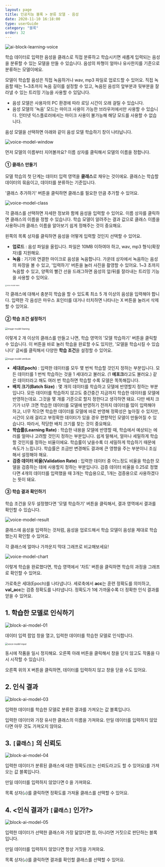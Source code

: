 ```yaml
---
layout: page
title: 인공지능 블록 > 분류 모델 - 음성
date: 2020-11-10 16:18:00
type: userGuide
category: "블록"
order: 32
---
```


![ai-block-learning-voice](images/window/ai-block-learning-voice.png)

학습 데이터로 입력한 음성을 클래스로 직접 분류하고 학습시키면 새롭게 입력되는 음성을 분류할 수 있는 모델을 만들 수 있습니다. 음성의 파형이 얼마나 유사한지를 기준으로 분류하는 모델이에요.

모델이 학습할 음성은 직접 녹음하거나 wav, mp3 파일로 업로드할 수 있어요. 직접 녹음할 때는 1~3초까지 녹음 길이를 설정할 수 있고, 녹음된 음성의 앞부분과 뒷부분을 잘라낼 수 있는 트리밍 기능을 사용할 수 있답니다.
+ 음성 모델은 사용자의 PC 환경에 따라 로딩 시간이 오래 걸릴 수 있습니다.
+ 음성 모델의 '녹음' 모드는 마이크 사용이 가능한 브라우저에서만 사용할 수 있습니다. 인터넷 익스플로러에서는 마이크 사용이 불가능해 해당 모드를 사용할 수 없습니다.

음성 모델을 선택하면 아래와 같이 음성 모델 학습하기 창이 나타납니다.

![voice-model-window](images/window/voice-model-window.png)

먼저 모델의 이름부터 지어볼까요? 이름 상자를 클릭해서 모델의 이름을 정합니다.

#### ① 클래스 만들기

모델 학습의 첫 단계는 데이터 입력 영역을 **클래스**로 채우는 것이에요. 클래스는 학습할 데이터의 묶음이고, 데이터를 분류하는 기준입니다.

'클래스 추가하기' 버튼을 클릭하면 클래스를 필요한 만큼 추가할 수 있어요.

![voice-model-class](images/window/voice-model-class.png)

각 클래스를 선택하면 자세한 정보와 함께 음성을 입력할 수 있어요. 이름 상자를 클릭하면 클래스의 이름을 정할 수 있습니다. 학습 모델이 알려주는 결과 값으로 클래스 이름을 사용하니까 클래스 이름을 알아보기 쉽게 정해주는 것이 중요해요.

왼쪽의 목록 상자를 클릭하면 음성을 어떻게 입력할 것인지 선택할 수 있어요.
+ **업로드** : 음성 파일을 올립니다. 파일은 10MB 이하여야 하고, wav, mp3 형식(확장자)를 지원해요.
+ **녹음** : 기기와 연결한 마이크로 음성을 녹음합니다. 가운데 상자에서 녹음하는 음성의 파장을 볼 수 있고, '입력하기' 버튼을 눌러 사진을 촬영할 수 있어요.
1~3 초까지 녹음할 수 있고, 양쪽의 빨간 선을 드래그하면 음성의 앞/뒤를 잘라내는 트리밍 기능을 사용할 수 있어요.

<img src="images/window/voice-model-wave.jpeg" alt="voice-model-wave" style="zoom: 33%;" />

각 클래스에 대해서 충분히 학습을 할 수 있도록 최소 5 개 이상의 음성을 입력해야 합니다. 입력한 각 음성은 마우스 포인터를 대거나 터치하면 나타나는 X 버튼을 눌러서 삭제할 수 있어요.

#### ② 학습 조건 설정하기

<img src="images/window/image-model-leaning.png" alt="image-model-leaning" style="zoom:50%;" />

이렇게 2 개 이상의 클래스를 만들고 나면, 학습 영역의 '모델 학습하기' 버튼을 클릭할 수 있습니다. 이 버튼을 바로 눌러 학습을 완료할 수도 있지만, '모델을 학습시킬 수 있습니다' 글씨를 클릭해서 다양한 **학습 조건**을 설정할 수 있어요.

<img src="images/window/image-model-attribute.png" alt="image-model-attribute" style="zoom:50%;" />

+ **세대(Epoch)** : 입력한 데이터를 모두 몇 번씩 학습할 것인지 정하는 부분입니다. 모든 데이터를 1 번씩 학습하는 것을 1 세대라고 불러요. (1 **에포크**라고도 불러요.)
같은 데이터라고 해도 여러 번 학습하면 학습할 수록 모델은 똑똑해집니다.
+ **배치 크기(Batch Size)** : 몇 개의 데이터를 학습하고 모델에 반영할지 정하는 부분입니다.
모든 데이터를 학습하지 않고도 중간중간 지금까지 학습한 데이터를 모델에 반영하는데요. 그것을 몇 개를 기준으로 할지 정한다고 생각하면 돼요.
다만 배치 크기가 너무 크면 학습한 데이터를 모델에 반영하기 전까지 데이터를 많이 입력해야 하고, 너무 작으면 학습한 데이터를 모델에 바로 반영해 정확성은 높아질 수 있지만, 시간이 오래 걸리고 부정확한 데이터가 있을 경우 편향적인 모델이 만들어질 수 있습니다. 따라서, 적당한 배치 크기를 찾는 것이 중요해요.
+ **학습률(Learning Rate)** : 학습한 내용을 모델에 반영할 때, 학습에서 예상되는 에러를 얼마나 고려할 것인지 정하는 부분입니다. 쉽게 말해서, 얼마나 세밀하게 학습할 것인지를 정하는 비율이에요.
학습률이 낮을수록 더 세밀하게 학습하기 때문에 속도가 느립니다. 학습률은 조금만 변경해도 결과에 큰 영향을 주는 부분이니 조심해서 설정해야 해요.
+ **검증 데이터 비율(Validation Rate)** : 입력한 데이터 중 어느정도 비율을 학습한 모델을 검증하는 데에 사용할지 정하는 부분입니다.
검증 데이터 비율을 0.25로 정했다면 4개의 데이터를 입력했을 때 3개는 학습용으로, 1개는 검증용으로 사용하겠다는 뜻이 돼요.

#### ③ 학습 결과 확인하기

학습 조건을 모두 설정했다면 '모델 학습하기' 버튼을 클릭해서, 결과 영역에서 결과를 확인할 수 있습니다.

![voice-model-result](images/window/voice-model-result.png)

클래스에 음성을 입력하는 것처럼, 음성을 업로드해서 학습 모델이 음성을 제대로 학습했는지 확인할 수 있어요.

각 클래스에 얼마나 가까운지 막대 그래프로 비교해보세요!

![voice-model-chart](images/window/voice-model-chart.png)

이렇게 학습을 완료했다면, 학습 영역에서 '차트' 버튼을 클릭하면 학습의 과정을 그래프로 확인할 수 있어요.

가로축은 세대(Epoch)를 나타냅니다. 세로축에서 **acc**는 훈련 정확도를 의미하고, **val_acc**는 검증 정확도를 나타냅니다. 정확도가 1에 가까울수록 더 정확한 인식 결과를 얻을 수 있어요.

## 1. 학습한 모델로 인식하기

![block-ai-model-01](images/block-ai-model-01.png)

데이터 입력 팝업 창을 열고, 입력한 데이터를 학습한 모델로 인식합니다.

<img src="images/window/voice-model-input.png" alt="voice-model-input" style="zoom:50%;" />

동시에 작품을 일시 정지해요. 오른쪽 아래 버튼을 클릭해서 창을 닫지 않고도 작품을 다시 시작할 수 있습니다.

오른쪽 위의 X 버튼을 클릭하면, 데이터를 입력하지 않고 창을 닫을 수도 있어요.

## 2. 인식 결과

![block-ai-model-03](images/block-ai-model-03.png)

입력한 데이터를 학습한 모델로 분류한 결과를 가져오는 값 블록입니다.

입력한 데이터와 가장 유사한 클래스의 이름을 가져와요. 만일 데이터를 입력하지 않았다면 아무 것도 가져오지 않아요.

## 3. `[클래스]` 의 신뢰도

![block-ai-model-04](images/block-ai-model-04.png)

입력한 데이터가 분류된 클래스에 대한 정확도(또는 신뢰도라고도 할 수 있어요)를 가져오는 값 블록입니다.

만일 데이터를 입력하지 않았다면 0 을 가져와요.

목록 상자(<img src="images/icon/dropdown-ai.png" style="zoom:50%;" />)를 클릭하면 정확도를 가져올 클래스를 선택할 수 있어요.

## 4. <인식 결과가 `[클래스]` 인가?>

![block-ai-model-05](images/block-ai-model-05.png)

입력한 데이터가 선택한 클래스와 가장 닮았다면 참, 아니라면 거짓으로 판단하는 블록입니다.

만일 데이터를 입력하지 않았다면 항상 거짓을 가져와요.

목록 상자(<img src="images/icon/dropdown-ai.png" style="zoom:50%;" />)를 클릭하면 결과를 확인할 클래스를 선택할 수 있어요.